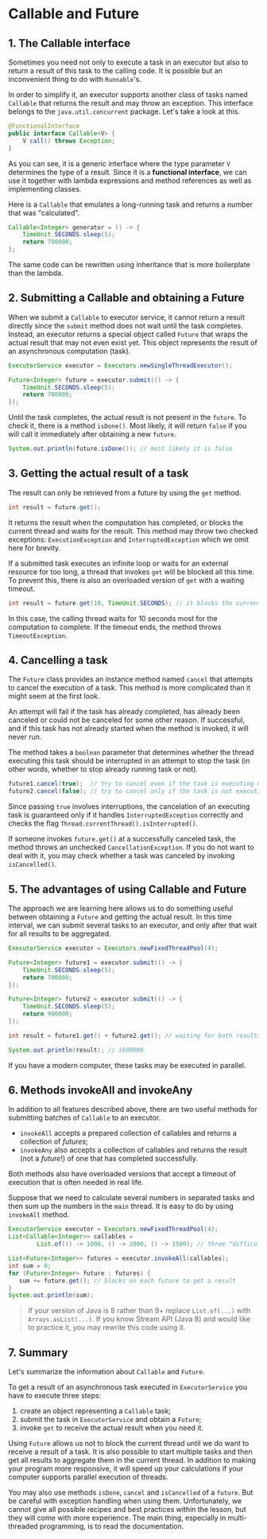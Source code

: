 # Callable and Future

## 1. The Callable interface

Sometimes you need not only to execute a task in an executor but also to return a result of this task to the calling code. It is possible but an inconvenient thing to do with `Runnable`'s.

In order to simplify it, an executor supports another class of tasks named `Callable` that returns the result and may throw an exception. This interface belongs to the `java.util.concurrent` package. Let's take a look at this.
```java
@FunctionalInterface
public interface Callable<V> {
    V call() throws Exception;
} 
```

As you can see, it is a generic interface where the type parameter `V` determines the type of a result. Since it is a **functional interface**, we can use it together with lambda expressions and method references as well as implementing classes.

Here is a `Callable` that emulates a long-running task and returns a number that was "calculated".
```java
Callable<Integer> generator = () -> {
    TimeUnit.SECONDS.sleep(5);
    return 700000;
};
```
The same code can be rewritten using inheritance that is more boilerplate than the lambda.

## 2. Submitting a Callable and obtaining a Future

When we submit a `Callable` to executor service, it cannot return a result directly since the `submit` method does not wait until the task completes. Instead, an executor returns a special object called `Future` that wraps the actual result that may not even exist yet. This object represents the result of an asynchronous computation (task).
```java
ExecutorService executor = Executors.newSingleThreadExecutor();

Future<Integer> future = executor.submit(() -> {
    TimeUnit.SECONDS.sleep(5);
    return 700000;
});
```

Until the task completes, the actual result is not present in the `future`. To check it, there is a method `isDone()`. Most likely, it will return `false` if you will call it immediately after obtaining a new `future`.
```java
System.out.println(future.isDone()); // most likely it is false
```

## 3. Getting the actual result of a task

The result can only be retrieved from a future by using the `get` method.
```java
int result = future.get();
```

It returns the result when the computation has completed, or blocks the current thread and waits for the result. This method may throw two checked exceptions: `ExecutionException` and `InterruptedException` which we omit here for brevity.

If a submitted task executes an infinite loop or waits for an external resource for too long, a thread that invokes `get` will be blocked all this time. To prevent this, there is also an overloaded version of `get` with a waiting timeout.
```java
int result = future.get(10, TimeUnit.SECONDS); // it blocks the current thread 
```

In this case, the calling thread waits for 10 seconds most for the computation to complete. If the timeout ends, the method throws `TimeoutException`.

## 4. Cancelling a task

The `Future` class provides an instance method named `cancel` that attempts to cancel the execution of a task. This method is more complicated than it might seem at the first look.

An attempt will fail if the task has already completed, has already been canceled or could not be canceled for some other reason. If successful, and if this task has not already started when the method is invoked, it will never run.

The method takes a `boolean` parameter that determines whether the thread executing this task should be interrupted in an attempt to stop the task (in other words, whether to stop already running task or not).
```java
future1.cancel(true);  // try to cancel even if the task is executing now
future2.cancel(false); // try to cancel only if the task is not executing
```
Since passing `true` involves interruptions, the cancelation of an executing task is guaranteed only if it handles `InterruptedException` correctly and checks the flag `Thread.currentThread().isInterrupted()`.

If someone invokes `future.get()` at a successfully canceled task, the method throws an unchecked `CancellationException`. If you do not want to deal with it, you may check whether a task was canceled by invoking `isCancelled()`.

## 5. The advantages of using Callable and Future

The approach we are learning here allows us to do something useful between obtaining a `Future` and getting the actual result. In this time interval, we can submit several tasks to an executor, and only after that wait for all results to be aggregated.
```java
ExecutorService executor = Executors.newFixedThreadPool(4);

Future<Integer> future1 = executor.submit(() -> {
    TimeUnit.SECONDS.sleep(5);
    return 700000;
});

Future<Integer> future2 = executor.submit(() -> {
    TimeUnit.SECONDS.sleep(5);
    return 900000;
});

int result = future1.get() + future2.get(); // waiting for both results

System.out.println(result); // 1600000
```
If you have a modern computer, these tasks may be executed in parallel.

## 6. Methods invokeAll and invokeAny

In addition to all features described above, there are two useful methods for submitting batches of `Callable` to an executor.

- `invokeAll` accepts a prepared collection of callables and returns a collection of *futures*;
- `invokeAny` also accepts a collection of callables and returns the result (not a *future*!) of one that has completed successfully.

Both methods also have overloaded versions that accept a timeout of execution that is often needed in real life.

Suppose that we need to calculate several numbers in separated tasks and then sum up the numbers in the `main` thread. It is easy to do by using `invokeAll` method.
```java
ExecutorService executor = Executors.newFixedThreadPool(4);
List<Callable<Integer>> callables =
        List.of(() -> 1000, () -> 2000, () -> 1500); // three "difficult" tasks

List<Future<Integer>> futures = executor.invokeAll(callables);
int sum = 0;
for (Future<Integer> future : futures) {
   sum += future.get(); // blocks on each future to get a result
}
System.out.println(sum);
```

> If your version of Java is 8 rather than 9+ replace `List.of(...)` with `Arrays.asList(...)`. If you know Stream API (Java 8) and would like to practice it, you may rewrite this code using it.

## 7. Summary

Let's summarize the information about `Callable` and `Future`.

To get a result of an asynchronous task executed in `ExecutorService` you have to execute three steps:

1. create an object representing a `Callable` task;
2. submit the task in `ExecutorService` and obtain a `Future`;
3. invoke `get` to receive the actual result when you need it.

Using `Future` allows us not to block the current thread until we do want to receive a result of a task. It is also possible to start multiple tasks and then get all results to aggregate them in the current thread. In addition to making your program more responsive, it will speed up your calculations if your computer supports parallel execution of threads.

You may also use methods `isDone`, `cancel` and `isCancelled` of a `future`. But be careful with exception handling when using them. Unfortunately, we cannot give all possible recipes and best practices within the lesson, but they will come with more experience. The main thing, especially in multi-threaded programming, is to read the documentation.
